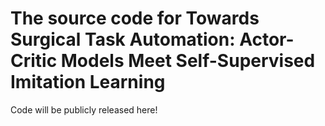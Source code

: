 # The source code for Towards Surgical Task Automation: Actor-Critic Models Meet Self-Supervised Imitation Learning
Code will be publicly released here!
